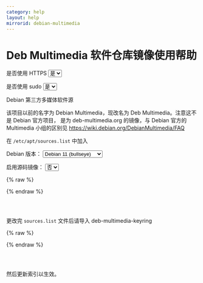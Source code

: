 ```yaml
---
category: help
layout: help
mirrorid: debian-multimedia
---
```


<!-- 本 markdown 从 mirrorz-org/mirrorz-help 自动生成，如需修改，请修改 mirrorz-org/mirrorz-help 的对应部分 -->

# Deb Multimedia 软件仓库镜像使用帮助

<form class="form-inline">
<div class="form-group">
	<label>是否使用 HTTPS</label>
	<select id="http-select" class="form-control content-select" data-target="#content-0,#content-1">
	  <option data-http_protocol="https://" selected>是</option>
	  <option data-http_protocol="http://">否</option>
	</select>
</div>
</form>


<form class="form-inline">
<div class="form-group">
	<label>是否使用 sudo</label>
	<select id="sudo-select" class="form-control content-select" data-target="#content-0,#content-1">
	  <option data-sudo="sudo " data-sudoE="sudo -E " selected>是</option>
	  <option data-sudo="" data-sudoE="">否</option>
	</select>
</div>
</form>



Debian 第三方多媒体软件源

该项目以前的名字为 Debian Multimedia，现改名为 Deb Multimedia。注意这不是 Debian 官方项目，
是为 deb-multimedia.org 的镜像，与 Debian 官方的 Multimedia 小组的区别见
https://wiki.debian.org/DebianMultimedia/FAQ

在 `/etc/apt/sources.list` 中加入



<form class="form-inline">
<div class="form-group">
  <label>Debian 版本：</label>
    <select id="select-0-0" class="form-control content-select" data-target="#content-0">
      <option data-release_name="bullseye" data-has_backports="" selected>Debian 11 (bullseye)</option>
      <option data-release_name="bookworm" data-has_backports="# ">Debian 12 (bookworm)</option>
      <option data-release_name="sid" data-has_backports="# ">sid</option>
      <option data-release_name="testing" data-has_backports="# ">testing</option>
      <option data-release_name="buster" data-has_backports="">Debian 10 (buster)</option>
      <option data-release_name="stretch" data-has_backports="">Debian 9 (stretch)</option>
      <option data-release_name="jessie" data-has_backports="">Debian 8 (jessie)</option>
    </select>
</div>
</form>

<form class="form-inline">
<div class="form-group">
  <label>启用源码镜像：</label>
    <select id="select-0-1" class="form-control content-select" data-target="#content-0">
      <option data-enable_source="# " selected>否</option>
      <option data-enable_source="">是</option>
    </select>
</div>
</form>

{% raw %}
<script id="template-0" type="x-tmpl-markup">
deb {{http_protocol}}{{mirror}}/ {{release_name}} main non-free
{{enable_source}}deb-src {{http_protocol}}{{mirror}}/ {{release_name}} main non-free
{{has_backports}}deb {{http_protocol}}{{mirror}}/ {{release_name}}-backports main
{{has_backports}}{{enable_source}}deb-src {{http_protocol}}{{mirror}}/ {{release_name}}-backports main
</script>
{% endraw %}

<p></p>

<pre>
<code id="content-0" class="language-properties" data-template="#template-0" data-select="#http-select,#sudo-select,#select-0-0,#select-0-1">
</code>
</pre>


更改完 `sources.list` 文件后请导入 deb-multimedia-keyring



{% raw %}
<script id="template-1" type="x-tmpl-markup">
wget {{http_protocol}}{{mirror}}/pool/main/d/deb-multimedia-keyring/deb-multimedia-keyring_2016.8.1_all.deb
{{sudo}}dpkg -i deb-multimedia-keyring_2016.8.1_all.deb
{{sudo}}apt-get update
</script>
{% endraw %}

<p></p>

<pre>
<code id="content-1" class="language-bash" data-template="#template-1" data-select="#http-select,#sudo-select">
</code>
</pre>


然后更新索引以生效。


